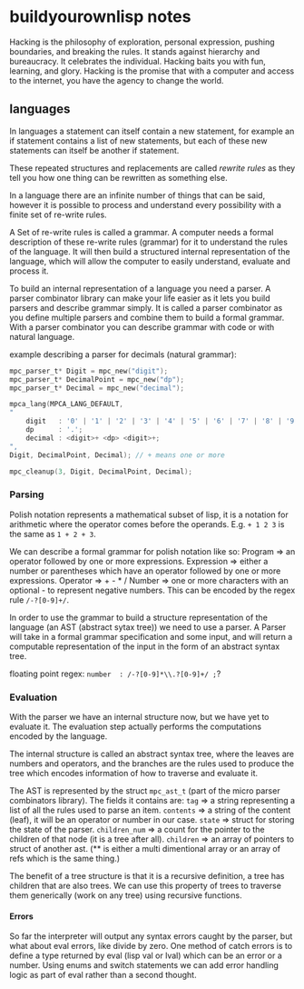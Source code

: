 # buildyourownlisp notes #

Hacking is the philosophy of exploration, personal expression, pushing boundaries, and breaking the rules. It stands against hierarchy and bureaucracy. It celebrates the individual. Hacking baits you with fun, learning, and glory. Hacking is the promise that with a computer and access to the internet, you have the agency to change the world.

## languages ##

In languages a statement can itself contain a new statement, for example an if
statement contains a list of new statements, but each of these new statements
can itself be another if statement.

These repeated structures and replacements are called *rewrite rules* as they
tell you how one thing can be rewritten as something else.

In a language there are an infinite number of things that can be said, however
it is possible to process and understand every possibility with a finite set of re-write rules.

A Set of re-write rules is called a grammar.
A computer needs a formal description of these re-write rules (grammar) for it to understand the
rules of the language. It will then build a structured internal representation of the language,
which will allow the computer to easily understand, evaluate and process it.

To build an internal representation of a language you need a parser. A parser combinator library
can make your life easier as it lets you build parsers and describe grammar simply. It is called
a parser combinator as you define multiple parsers and combine them to build a formal grammar.
With a parser combinator you can describe grammar with code or with natural language.

example describing a parser for decimals (natural grammar):

```c
mpc_parser_t* Digit = mpc_new("digit");
mpc_parser_t* DecimalPoint = mpc_new("dp");
mpc_parser_t* Decimal = mpc_new("decimal");

mpca_lang(MPCA_LANG_DEFAULT,
"
    digit   : '0' | '1' | '2' | '3' | '4' | '5' | '6' | '7' | '8' | '9';  \
    dp      : '.';                                                        \
    decimal : <digit>+ <dp> <digit>+;                                     \
",
Digit, DecimalPoint, Decimal); // + means one or more

mpc_cleanup(3, Digit, DecimalPoint, Decimal);
```

### Parsing ###

Polish notation represents a mathematical subset of lisp, it is a notation for arithmetic where the operator
comes before the operands. E.g. `+ 1 2 3` is the same as `1 + 2 + 3`.

We can describe a formal grammar for polish notation like so:
Program => an operator followed by one or more expressions.
Expression => either a number or parentheses which have an operator followed by one or more expressions.
Operator => + - * /
Number => one or more characters with an optional - to represent negative numbers. This can be encoded by the regex rule `/-?[0-9]+/`.

In order to use the grammar to build a structure representation of the language (an AST (abstract sytax tree)) we need to use a parser.
A Parser will take in a formal grammar specification and some input, and will return a computable representation of the input in the
form of an abstract syntax tree.

floating point regex: `number  : /-?[0-9]*\\.?[0-9]+/ ;`?

### Evaluation ###

With the parser we have an internal structure now, but we have yet to evaluate it. The evaluation step
actually performs the computations encoded by the language.

The internal structure is called an abstract syntax tree, where the leaves are numbers and operators,
and the branches are the rules used to produce the tree which encodes information of how to traverse and evaluate it.

The AST is represented by the struct `mpc_ast_t` (part of the micro parser combinators library). The fields it contains are:
`tag` => a string representing a list of all the rules used to parse an item.
`contents` => a string of the content (leaf), it will be an operator or number in our case.
`state` => struct for storing the state of the parser.
`children_num` => a count for the pointer to the children of that node (it is a tree after all).
`children` => an array of pointers to struct of another ast. (** is either a multi dimentional array or an array of refs which is the same thing.)

The benefit of a tree structure is that it is a recursive definition, a tree has children that are also trees. We can use this
property of trees to traverse them generically (work on any tree) using recursive functions.

#### Errors ####

So far the interpreter will output any syntax errors caught by the parser, but what about eval errors, like divide by zero.
One method of catch errors is to define a type returned by eval (lisp val or lval) which can be an error or a number.
Using enums and switch statements we can add error handling logic as part of eval rather than a second thought.